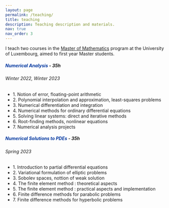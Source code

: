 ```yaml
---
layout: page
permalink: /teaching/
title: teaching
description: Teaching description and materials.
nav: true
nav_order: 3
---
```


I teach two courses in the [Master of Mathematics](https://www.uni.lu/fstm-en/study-programs/master-in-mathematics-mathematical-modelling-and-computational-sciences/) program at the University of Luxembourg, aimed to first year Master students.

<!-- Numerical analysis -->
<div class="card mt-3">
  <div class="p-3">
    <div class="row">
      <div class="col-sm-10">
        <h5 id="Anum" class="card-title"><b style="color: #00369f">Numerical Analysis</b> - 35h</h5>
        <h6 class="card-subtitle font-italic">Winter 2022, Winter 2023</h6>
      </div>
    </div>
    <ul class="card-text font-weight-light list-group list-group-flush">
      <li class="list-group-item">
        <div class="row">
          <div class="col-sm-9">
            1. Notion of error, floating-point arithmetic
          </div>
        </div>
      </li>
      <li class="list-group-item">
        <div class="row">
          <div class="col-sm-9">
            2. Polynomial interpolation and approximation, least-squares problems
          </div>
        </div>
      </li>
      <li class="list-group-item">
        <div class="row">
          <div class="col-sm-9">
            3. Numerical differentiation and integration
          </div>
        </div>
      </li>
      <li class="list-group-item">
        <div class="row">
          <div class="col-sm-9">
            4. Numerical methods for ordinary differential equations
          </div>
        </div>
      </li>
      <li class="list-group-item">
        <div class="row">
          <div class="col-sm-9">
            5. Solving linear systems: direct and iterative methods
          </div>
        </div>
      </li>
      <li class="list-group-item">
        <div class="row">
          <div class="col-sm-9">
            6. Root-finding methods, nonlinear equations
          </div>
        </div>
      </li>
      <li class="list-group-item">
        <div class="row">
          <div class="col-sm-9">
            7. Numerical analysis projects
          </div>
        </div>
      </li>
    </ul>
  </div>
</div>

<!-- Numerical Sol PDEs -->
<div class="card mt-3">
  <div class="p-3">
    <div class="row">
      <div class="col-sm-10">
        <h5 id="Anum" class="card-title"><b style="color: #00369f">Numerical Solutions to PDEs</b> - 35h</h5>
        <h6 class="card-subtitle font-italic">Spring 2023</h6>
      </div>
    </div>
    <ul class="card-text font-weight-light list-group list-group-flush">
      <li class="list-group-item">
        <div class="row">
          <div class="col-sm-9">
            1. Introduction to partial differential equations
          </div>
        </div>
      </li>
      <li class="list-group-item">
        <div class="row">
          <div class="col-sm-9">
            2. Variational formulation of elliptic problems
          </div>
        </div>
      </li>
      <li class="list-group-item">
        <div class="row">
          <div class="col-sm-9">
            3. Sobolev spaces, nottion of weak solution
          </div>
        </div>
      </li>
      <li class="list-group-item">
        <div class="row">
          <div class="col-sm-9">
            4. The finite element method : theoretical aspects
          </div>
        </div>
      </li>
      <li class="list-group-item">
        <div class="row">
          <div class="col-sm-9">
            5. The finite element method : practical aspects and implementation
          </div>
        </div>
      </li>
      <li class="list-group-item">
        <div class="row">
          <div class="col-sm-9">
            6. Finite difference methods for parabolic problems
          </div>
        </div>
      </li>
      <li class="list-group-item">
        <div class="row">
          <div class="col-sm-9">
            7. Finite difference methods for hyperbolic problems
          </div>
        </div>
      </li>
    </ul>
  </div>
</div>